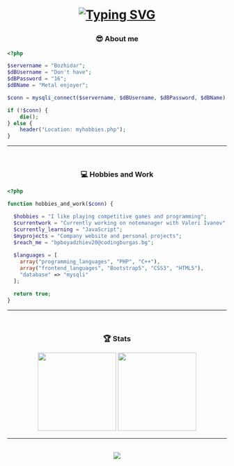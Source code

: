 <h1 align="center">
  
 [![Typing SVG](https://readme-typing-svg.herokuapp.com?color=%2327F797&center=true&vCenter=true&lines=echo+%22Hello+my+name+is+Bozhidar!%22)](https://git.io/typing-svg)
  
</h1>

<h3 align="center">😎 About me</h3>

```php
<?php

$servername = "Bozhidar";
$dBUsername = "Don't have";
$dBPassword = "16";
$dBName = "Metal enjoyer";

$conn = mysqli_connect($servername, $dBUsername, $dBPassword, $dBName);

if (!$conn) {
	die();
} else {
	header("Location: myhobbies.php");
}
```

<hr>
<br>
<h3 align="center">💻 Hobbies and Work</h3>

```php
<?php

function hobbies_and_work($conn) {

  $hobbies = "I like playing competitive games and programming";
  $currentwork = "Currently working on notemanager with Valeri Ivanov";
  $currently_learning = "JavaScript";
  $myprojects = "Company website and personal projects";
  $reach_me = "bpboyadzhiev20@codingburgas.bg";
  
  $languages = [
    array("programming_languages", "PHP", "C++"),
    array("frontend_languages", "Bootstrap5", "CSS3", "HTML5"),
    "database" => "mysqli"
  ];

  return true;
}
```

<hr>
<br>

<h3 align="center">🏆 Stats</h3>
  <div align="center">
      <img src="https://github-readme-stats.vercel.app/api?username=BozhidarBoyadzhiev&theme=dark&show_icons=true" height="180">
      <img src="https://github-readme-stats.vercel.app/api/top-langs/?username=BozhidarBoyadzhiev&layout=compact&theme=dark"  height="180">
  </div>
  
<hr>
<br>

<div align="center">
  <img src="https://shields-io-visitor-counter.herokuapp.com/badge?page=BozhidarBoyadzhiev.BozhidarBoyadzhiev">
</div>
